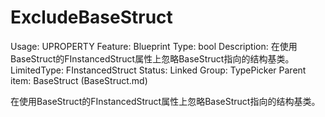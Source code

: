 # ExcludeBaseStruct

Usage: UPROPERTY
Feature: Blueprint
Type: bool
Description: 在使用BaseStruct的FInstancedStruct属性上忽略BaseStruct指向的结构基类。
LimitedType: FInstancedStruct
Status: Linked
Group: TypePicker
Parent item: BaseStruct (BaseStruct.md)

在使用BaseStruct的FInstancedStruct属性上忽略BaseStruct指向的结构基类。